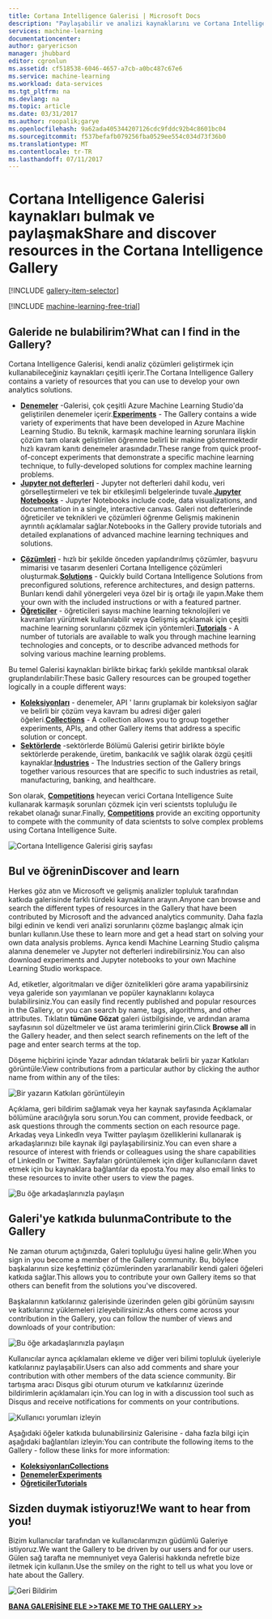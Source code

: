 ```yaml
---
title: Cortana Intelligence Galerisi | Microsoft Docs
description: "Paylaşabilir ve analizi kaynaklarını ve Cortana Intelligence Galerisi'nde daha fazlasını keşfedin. Başkalarından öğrenin ve topluluğa kendi katkı yapın."
services: machine-learning
documentationcenter: 
author: garyericson
manager: jhubbard
editor: cgronlun
ms.assetid: cf518538-6046-4657-a7cb-a0bc487c67e6
ms.service: machine-learning
ms.workload: data-services
ms.tgt_pltfrm: na
ms.devlang: na
ms.topic: article
ms.date: 03/31/2017
ms.author: roopalik;garye
ms.openlocfilehash: 9a62ada405344207126cdc9fddc92b4c8601bc04
ms.sourcegitcommit: f537befafb079256fba0529ee554c034d73f36b0
ms.translationtype: MT
ms.contentlocale: tr-TR
ms.lasthandoff: 07/11/2017
---
```

# <a name="share-and-discover-resources-in-the-cortana-intelligence-gallery"></a><span data-ttu-id="8cf77-104">Cortana Intelligence Galerisi kaynakları bulmak ve paylaşmak</span><span class="sxs-lookup"><span data-stu-id="8cf77-104">Share and discover resources in the Cortana Intelligence Gallery</span></span>
[!INCLUDE [gallery-item-selector](../../includes/machine-learning-gallery-item-selector.md)]

<!-- separating these 2 includes -->

[!INCLUDE [machine-learning-free-trial](../../includes/machine-learning-free-trial.md)]

## <a name="what-can-i-find-in-the-gallery"></a><span data-ttu-id="8cf77-105">Galeride ne bulabilirim?</span><span class="sxs-lookup"><span data-stu-id="8cf77-105">What can I find in the Gallery?</span></span>
<span data-ttu-id="8cf77-106">Cortana Intelligence Galerisi, kendi analiz çözümleri geliştirmek için kullanabileceğiniz kaynakları çeşitli içerir.</span><span class="sxs-lookup"><span data-stu-id="8cf77-106">The Cortana Intelligence Gallery contains a variety of resources that you can use to develop your own analytics solutions.</span></span>

* <span data-ttu-id="8cf77-107">**[Denemeler](machine-learning-gallery-experiments.md)**  -Galerisi, çok çeşitli Azure Machine Learning Studio'da geliştirilen denemeler içerir.</span><span class="sxs-lookup"><span data-stu-id="8cf77-107">**[Experiments](machine-learning-gallery-experiments.md)** - The Gallery contains a wide variety of experiments that have been developed in Azure Machine Learning Studio.</span></span> <span data-ttu-id="8cf77-108">Bu teknik, karmaşık machine learning sorunlara ilişkin çözüm tam olarak geliştirilen öğrenme belirli bir makine göstermektedir hızlı kavram kanıtı denemeler arasındadır.</span><span class="sxs-lookup"><span data-stu-id="8cf77-108">These range from quick proof-of-concept experiments that demonstrate a specific machine learning technique, to fully-developed solutions for complex machine learning problems.</span></span>
* <span data-ttu-id="8cf77-109">**[Jupyter not defterleri](machine-learning-gallery-jupyter-notebooks.md)**  - Jupyter not defterleri dahil kodu, veri görselleştirmeleri ve tek bir etkileşimli belgelerinde tuvale.</span><span class="sxs-lookup"><span data-stu-id="8cf77-109">**[Jupyter Notebooks](machine-learning-gallery-jupyter-notebooks.md)** - Jupyter Notebooks include code, data visualizations, and documentation in a single, interactive canvas.</span></span>
  <span data-ttu-id="8cf77-110">Galeri not defterlerinde öğreticiler ve teknikleri ve çözümleri öğrenme Gelişmiş makinenin ayrıntılı açıklamalar sağlar.</span><span class="sxs-lookup"><span data-stu-id="8cf77-110">Notebooks in the Gallery provide tutorials and detailed explanations of advanced machine learning techniques and solutions.</span></span>

<!--
- **[Machine Learning APIs](https://machine-learning-gallery-apis.md)** - An experiment developed in Azure Machine Learning can be launched as a web service so that the analytics model can be accessed by others through a set of REST APIs. A variety of these APIs are available in the Gallery, such as a product recommendation engine or cloud-based face and speech recognition.
-->

* <span data-ttu-id="8cf77-111">**[Çözümleri](machine-learning-gallery-solutions.md)**  - hızlı bir şekilde önceden yapılandırılmış çözümler, başvuru mimarisi ve tasarım desenleri Cortana Intelligence çözümleri oluşturmak.</span><span class="sxs-lookup"><span data-stu-id="8cf77-111">**[Solutions](machine-learning-gallery-solutions.md)** - Quickly build Cortana Intelligence Solutions from preconfigured solutions, reference architectures, and design patterns.</span></span> <span data-ttu-id="8cf77-112">Bunları kendi dahil yönergeleri veya özel bir iş ortağı ile yapın.</span><span class="sxs-lookup"><span data-stu-id="8cf77-112">Make them your own with the included instructions or with a featured partner.</span></span>
* <span data-ttu-id="8cf77-113">**[Öğreticiler](machine-learning-gallery-tutorials.md)**  - öğreticileri sayısı machine learning teknolojileri ve kavramları yürütmek kullanılabilir veya Gelişmiş açıklamak için çeşitli machine learning sorunlarını çözmek için yöntemleri.</span><span class="sxs-lookup"><span data-stu-id="8cf77-113">**[Tutorials](machine-learning-gallery-tutorials.md)** - A number of tutorials are available to walk you through machine learning technologies and concepts, or to describe advanced methods for solving various machine learning problems.</span></span>

<span data-ttu-id="8cf77-114">Bu temel Galerisi kaynakları birlikte birkaç farklı şekilde mantıksal olarak gruplandırılabilir:</span><span class="sxs-lookup"><span data-stu-id="8cf77-114">These basic Gallery resources can be grouped together logically in a couple different ways:</span></span>

* <span data-ttu-id="8cf77-115">**[Koleksiyonları](machine-learning-gallery-collections.md)**  - denemeler, API ' larını gruplamak bir koleksiyon sağlar ve belirli bir çözüm veya kavram bu adresi diğer galeri öğeleri.</span><span class="sxs-lookup"><span data-stu-id="8cf77-115">**[Collections](machine-learning-gallery-collections.md)** - A collection allows you to group together experiments, APIs, and other Gallery items that address a specific solution or concept.</span></span>
* <span data-ttu-id="8cf77-116">**[Sektörlerde](machine-learning-gallery-industries.md)**  -sektörlerde Bölümü Galerisi getirir birlikte böyle sektörlerde perakende, üretim, bankacılık ve sağlık olarak özgü çeşitli kaynaklar.</span><span class="sxs-lookup"><span data-stu-id="8cf77-116">**[Industries](machine-learning-gallery-industries.md)** - The Industries section of the Gallery brings together various resources that are specific to such industries as retail, manufacturing, banking, and healthcare.</span></span>

<span data-ttu-id="8cf77-117">Son olarak,  **[Competitions](machine-learning-gallery-competitions.md)**  heyecan verici Cortana Intelligence Suite kullanarak karmaşık sorunları çözmek için veri scientsts topluluğu ile rekabet olanağı sunar.</span><span class="sxs-lookup"><span data-stu-id="8cf77-117">Finally, **[Competitions](machine-learning-gallery-competitions.md)** provide an exciting opportunity to compete with the community of data scientsts to solve complex problems using Cortana Intelligence Suite.</span></span>

![Cortana Intelligence Galerisi giriş sayfası](media/machine-learning-gallery-how-to-use-contribute-publish/gallery-home-page.png)

## <a name="discover-and-learn"></a><span data-ttu-id="8cf77-119">Bul ve öğrenin</span><span class="sxs-lookup"><span data-stu-id="8cf77-119">Discover and learn</span></span>
<span data-ttu-id="8cf77-120">Herkes göz atın ve Microsoft ve gelişmiş analizler topluluk tarafından katkıda galerisinde farklı türdeki kaynakların arayın.</span><span class="sxs-lookup"><span data-stu-id="8cf77-120">Anyone can browse and search the different types of resources in the Gallery that have been contributed by Microsoft and the advanced analytics community.</span></span>
<span data-ttu-id="8cf77-121">Daha fazla bilgi edinin ve kendi veri analizi sorunlarını çözme başlangıç almak için bunları kullanın.</span><span class="sxs-lookup"><span data-stu-id="8cf77-121">Use these to learn more and get a head start on solving your own data analysis problems.</span></span>
<span data-ttu-id="8cf77-122">Ayrıca kendi Machine Learning Studio çalışma alanına denemeler ve Jupyter not defterleri indirebilirsiniz.</span><span class="sxs-lookup"><span data-stu-id="8cf77-122">You can also download experiments and Jupyter notebooks to your own Machine Learning Studio workspace.</span></span>

<span data-ttu-id="8cf77-123">Ad, etiketler, algoritmaları ve diğer öznitelikleri göre arama yapabilirsiniz veya galeride son yayımlanan ve popüler kaynaklarını kolayca bulabilirsiniz.</span><span class="sxs-lookup"><span data-stu-id="8cf77-123">You can easily find recently published and popular resources in the Gallery, or you can search by name, tags, algorithms, and other attributes.</span></span>
<span data-ttu-id="8cf77-124">Tıklatın **tümüne Gözat** galeri üstbilgisinde, ve ardından arama sayfasının sol düzeltmeler ve üst arama terimlerini girin.</span><span class="sxs-lookup"><span data-stu-id="8cf77-124">Click **Browse all** in the Gallery header, and then select search refinements on the left of the page and enter search terms at the top.</span></span>

<span data-ttu-id="8cf77-125">Döşeme hiçbirini içinde Yazar adından tıklatarak belirli bir yazar Katkıları görüntüle:</span><span class="sxs-lookup"><span data-stu-id="8cf77-125">View contributions from a particular author by clicking the author name from within any of the tiles:</span></span>

![Bir yazarın Katkıları görüntüleyin](media/machine-learning-gallery-how-to-use-contribute-publish/view-by-author.png)

<span data-ttu-id="8cf77-127">Açıklama, geri bildirim sağlamak veya her kaynak sayfasında Açıklamalar bölümüne aracılığıyla soru sorun.</span><span class="sxs-lookup"><span data-stu-id="8cf77-127">You can comment, provide feedback, or ask questions through the comments section on each resource page.</span></span>
<span data-ttu-id="8cf77-128">Arkadaş veya LinkedIn veya Twitter paylaşım özelliklerini kullanarak iş arkadaşlarınızı bile kaynak ilgi paylaşabilirsiniz.</span><span class="sxs-lookup"><span data-stu-id="8cf77-128">You can even share a resource of interest with friends or colleagues using the share capabilities of LinkedIn or Twitter.</span></span>
<span data-ttu-id="8cf77-129">Sayfaları görüntülemek için diğer kullanıcıların davet etmek için bu kaynaklara bağlantılar da eposta.</span><span class="sxs-lookup"><span data-stu-id="8cf77-129">You may also email links to these resources to invite other users to view the pages.</span></span>

![Bu öğe arkadaşlarınızla paylaşın](media/machine-learning-gallery-how-to-use-contribute-publish/comment-and-share.png)

## <a name="contribute-to-the-gallery"></a><span data-ttu-id="8cf77-131">Galeri'ye katkıda bulunma</span><span class="sxs-lookup"><span data-stu-id="8cf77-131">Contribute to the Gallery</span></span>
<span data-ttu-id="8cf77-132">Ne zaman oturum açtığınızda, Galeri topluluğu üyesi haline gelir.</span><span class="sxs-lookup"><span data-stu-id="8cf77-132">When you sign in you become a member of the Gallery community.</span></span> <span data-ttu-id="8cf77-133">Bu, böylece başkalarının size keşfettiniz çözümlerinden yararlanabilir kendi galeri öğeleri katkıda sağlar.</span><span class="sxs-lookup"><span data-stu-id="8cf77-133">This allows you to contribute your own Gallery items so that others can benefit from the solutions you've discovered.</span></span>

<span data-ttu-id="8cf77-134">Başkalarının katkılarınız galerisinde üzerinden gelen gibi görünüm sayısını ve katkılarınız yüklemeleri izleyebilirsiniz:</span><span class="sxs-lookup"><span data-stu-id="8cf77-134">As others come across your contribution in the Gallery, you can follow the number of views and downloads of your contribution:</span></span>

![Bu öğe arkadaşlarınızla paylaşın](media/machine-learning-gallery-how-to-use-contribute-publish/view-and-download-counts.png)

<span data-ttu-id="8cf77-136">Kullanıcılar ayrıca açıklamaları ekleme ve diğer veri bilimi topluluk üyeleriyle katkılarınız paylaşabilir.</span><span class="sxs-lookup"><span data-stu-id="8cf77-136">Users can also add comments and share your contribution with other members of the data science community.</span></span>
<span data-ttu-id="8cf77-137">Bir tartışma aracı Disqus gibi oturum oturum ve katkılarınız üzerinde bildirimlerin açıklamaları için.</span><span class="sxs-lookup"><span data-stu-id="8cf77-137">You can log in with a discussion tool such as Disqus and receive notifications for comments on your contributions.</span></span>

![Kullanıcı yorumları izleyin](media/machine-learning-gallery-how-to-use-contribute-publish/follow-comments.png)

<span data-ttu-id="8cf77-139">Aşağıdaki öğeler katkıda bulunabilirsiniz Galerisine - daha fazla bilgi için aşağıdaki bağlantıları izleyin:</span><span class="sxs-lookup"><span data-stu-id="8cf77-139">You can contribute the following items to the Gallery - follow these links for more information:</span></span>

* <span data-ttu-id="8cf77-140">**[Koleksiyonları](machine-learning-gallery-collections.md#contribute)**</span><span class="sxs-lookup"><span data-stu-id="8cf77-140">**[Collections](machine-learning-gallery-collections.md#contribute)**</span></span>
* <span data-ttu-id="8cf77-141">**[Denemeler](machine-learning-gallery-experiments.md#contribute)**</span><span class="sxs-lookup"><span data-stu-id="8cf77-141">**[Experiments](machine-learning-gallery-experiments.md#contribute)**</span></span>
* <span data-ttu-id="8cf77-142">**[Öğreticiler](machine-learning-gallery-tutorials.md#contribute)**</span><span class="sxs-lookup"><span data-stu-id="8cf77-142">**[Tutorials](machine-learning-gallery-tutorials.md#contribute)**</span></span>

## <a name="we-want-to-hear-from-you"></a><span data-ttu-id="8cf77-143">Sizden duymak istiyoruz!</span><span class="sxs-lookup"><span data-stu-id="8cf77-143">We want to hear from you!</span></span>
<span data-ttu-id="8cf77-144">Bizim kullanıcılar tarafından ve kullanıcılarımızın güdümlü Galeriye istiyoruz.</span><span class="sxs-lookup"><span data-stu-id="8cf77-144">We want the Gallery to be driven by our users and for our users.</span></span> <span data-ttu-id="8cf77-145">Gülen sağ tarafta ne memnuniyet veya Galerisi hakkında nefretle bize iletmek için kullanın.</span><span class="sxs-lookup"><span data-stu-id="8cf77-145">Use the smiley on the right to tell us what you love or hate about the Gallery.</span></span>  

![Geri Bildirim](./media/machine-learning-gallery-how-to-use-contribute-publish/feedback.png)

<span data-ttu-id="8cf77-147">**[BANA GALERİSİNE ELE >>](http://gallery.cortanaintelligence.com)**</span><span class="sxs-lookup"><span data-stu-id="8cf77-147">**[TAKE ME TO THE GALLERY >>](http://gallery.cortanaintelligence.com)**</span></span>

